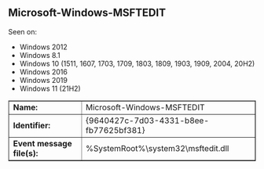 ## Microsoft-Windows-MSFTEDIT

Seen on:
* Windows 2012
* Windows 8.1
* Windows 10 (1511, 1607, 1703, 1709, 1803, 1809, 1903, 1909, 2004, 20H2)
* Windows 2016
* Windows 2019
* Windows 11 (21H2)

<table border="1" class="docutils">
  <tbody>
    <tr>
      <td><b>Name:</b></td>
      <td>Microsoft-Windows-MSFTEDIT</td>
    </tr>
    <tr>
      <td><b>Identifier:</b></td>
      <td>{9640427c-7d03-4331-b8ee-fb77625bf381}</td>
    </tr>
    <tr>
      <td><b>Event message file(s):</b></td>
      <td>%SystemRoot%\system32\msftedit.dll</td>
    </tr>
  </tbody>
</table>

&nbsp;

